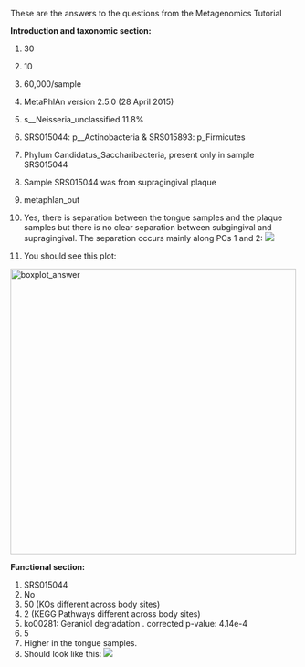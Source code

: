 These are the answers to the questions from the Metagenomics Tutorial

**Introduction and taxonomic section:**

1. 30
2. 10
3. 60,000/sample
4. MetaPhlAn version 2.5.0 (28 April 2015)
5. s__Neisseria_unclassified	11.8%
6. SRS015044: p__Actinobacteria & SRS015893: p_Firmicutes
7. Phylum Candidatus_Saccharibacteria, present only in sample SRS015044
8. Sample SRS015044 was from supragingival plaque
9. metaphlan_out
10. Yes, there is separation between the tongue samples and the plaque samples but there is no clear separation between subgingival and supragingival. The separation occurs mainly along PCs 1 and 2: ![](https://www.dropbox.com/s/96bistjnv53r3iv/bodysite_PCA_taxonomy_downsample.png?raw=1)

11. You should see this plot:

<img src="https://www.dropbox.com/s/vyko1vrbsyax5z1/taxonomy_f_streptococcaceae_boxplot.png?raw=1" alt="boxplot_answer" width="500" height="500">

**Functional section:**

1. SRS015044
2. No
3. 50 (KOs different across body sites)
4. 2 (KEGG Pathways different across body sites)
5. ko00281: Geraniol degradation . corrected p-value: 4.14e-4
6. 5
7. Higher in the tongue samples.
8. Should look like this:
![](https://www.dropbox.com/s/ibq0saxla5jq5jm/functional_error_corr_downsampled.png?raw=1)